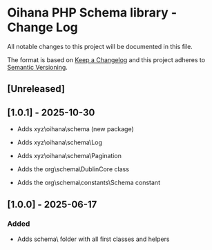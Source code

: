 # Oihana PHP Schema library - Change Log

All notable changes to this project will be documented in this file.

The format is based on [Keep a Changelog](http://keepachangelog.com/) and this project adheres to [Semantic Versioning](http://semver.org/).

## [Unreleased]

## [1.0.1] - 2025-10-30

- Adds xyz\oihana\schema (new package)
- Adds xyz\oihana\schema\Log
- Adds xyz\oihana\schema\Pagination

- Adds the org\schema\DublinCore class

- Adds the org\schema\constants\Schema constant

## [1.0.0] - 2025-06-17

### Added

- Adds schema\ folder with all first classes and helpers
